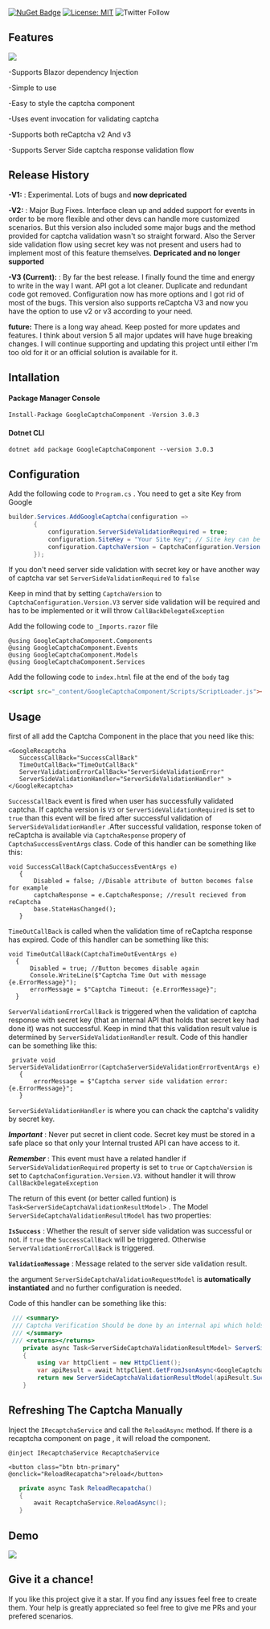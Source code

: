 [![NuGet Badge](https://buildstats.info/nuget/googlecaptchacomponent)](https://www.nuget.org/packages/googlecaptchacomponent)
[![License: MIT](https://img.shields.io/badge/License-MIT-brightgreen.svg)](https://opensource.org/licenses/MIT)
![Twitter Follow](https://img.shields.io/twitter/url?label=Follow&style=social&url=https%3A%2F%2Ftwitter.com%2FBabakTaremi)

## Features

![](https://i.ibb.co/1zskmPX/Relazor-180x180.png)

-Supports Blazor dependency Injection

-Simple to use

-Easy to style the captcha component

-Uses event invocation for validating captcha

-Supports both reCaptcha v2 And v3

-Supports Server Side captcha response validation flow

## Release History

**-V1:** : Experimental. Lots of bugs and **now depricated**

**-V2:** : Major Bug Fixes. Interface clean up and added support for events in order to be more flexible and other devs can handle more customized scenarios. But this version also included some major bugs and the method provided for captcha validation wasn't so straight forward. Also the Server side validation flow using secret key was not present and users had to implement most of this feature themselves. **Depricated and no longer supported**

**-V3 (Current):** : By far the best release. I finally found the time and energy to write in the way I want. API got a lot cleaner. Duplicate and redundant code got removed. Configuration now has more options and I got rid of most of the bugs. This version also supports reCaptcha V3 and now you have the option to use v2 or v3 according to your need. 

**future:** There is a long way ahead. Keep posted for more updates and features. I think about version 5 all major updates will have huge breaking changes. I will continue supporting and updating this project until either I'm too old for it or an official solution is available for it. 

## Intallation
 
 #### Package Manager Console 
 
 ```
 Install-Package GoogleCaptchaComponent -Version 3.0.3
 ```
 
 #### Dotnet CLI
 
 ```
 dotnet add package GoogleCaptchaComponent --version 3.0.3
 ```
 
 ## Configuration
 
 Add the following code to `Program.cs` . You need to get a site Key from Google
 
 ```csharp
 builder.Services.AddGoogleCaptcha(configuration =>
        {
            configuration.ServerSideValidationRequired = true; 
            configuration.SiteKey = "Your Site Key"; // Site key can be received from reCaptcha admin console
            configuration.CaptchaVersion = CaptchaConfiguration.Version.V2; // V3 is also the option now
        });
 ```
 
 If you don't need server side validation with secret key or have another way of captcha var set `ServerSideValidationRequired` to `false`

 Keep in mind that by setting `CaptchaVersion` to `CaptchaConfiguration.Version.V3` server side validation will be required and has to be implemented or it will throw `CallBackDelegateException`
 
 Add the following code to `_Imports.razor` file
 
 ```razor
@using GoogleCaptchaComponent.Components
@using GoogleCaptchaComponent.Events
@using GoogleCaptchaComponent.Models
@using GoogleCaptchaComponent.Services
 ```
 
 Add the following code to `index.html` file at the end of the `body` tag
 
 ```html
<script src="_content/GoogleCaptchaComponent/Scripts/ScriptLoader.js"></script>
```
 
 ## Usage
 
 first of all add the Captcha Component in the place that you need like this:
 
 ```razor
<GoogleRecaptcha 
    SuccessCallBack="SuccessCallBack" 
    TimeOutCallBack="TimeOutCallBack" 
    ServerValidationErrorCallBack="ServerSideValidationError" 
    ServerSideValidationHandler="ServerSideValidationHandler" >
</GoogleRecaptcha>
 ```
 
 `SuccessCallBack` event is fired when user has successfully validated captcha. If captcha version is `V3` or `ServerSideValidationRequired` is set to `true` than this event will be fired after successful validation of `ServerSideValidationHandler` .After successful validation, response token of reCaptcha is available via `CaptchaResponse` propery of `CaptchaSuccessEventArgs` class. Code of this handler can be something like this:

 
 ```Csharp
 void SuccessCallBack(CaptchaSuccessEventArgs e)
    {
        Disabled = false; //Disable attribute of button becomes false for example
        captchaResponse = e.CaptchaResponse; //result recieved from reCaptcha
        base.StateHasChanged();
    }
 ```
 
 `TimeOutCallBack` is called when the validation time of reCaptcha response has expired. Code of this handler can be something like this:
 
  ```Csharp
  void TimeOutCallBack(CaptchaTimeOutEventArgs e)
    {
        Disabled = true; //Button becomes disable again
        Console.WriteLine($"Captcha Time Out with message {e.ErrorMessage}");
        errorMessage = $"Captcha Timeout: {e.ErrorMessage}";
    }
 ```
 
 `ServerValidationErrorCallBack` is triggered when the validation of captcha response with secret key (that an internal API that holds that secret key had done it) was not successful. Keep in mind that this validation result value is determined by `ServerSideValidationHandler` result. Code of this handler can be something like this:
 
 ```Csharp
  private void ServerSideValidationError(CaptchaServerSideValidationErrorEventArgs e)
    {
        errorMessage = $"Captcha server side validation error: {e.ErrorMessage}";
    }
 ```
 
 `ServerSideValidationHandler` is where you can chack the captcha's validity by secret key.
 
 ***Important*** : Never put secret in client code. Secret key must be stored in a safe place so that only your Internal trusted API can have access to it.
 
 ***Remember*** : This event must have a related handler if `ServerSideValidationRequired` property is set to `true` or `CaptchaVersion` is set to 
 `CaptchaConfiguration.Version.V3`. without handler it will throw `CallBackDelegateException`
 
 The return of this event (or better called funtion) is `Task<ServerSideCaptchaValidationResultModel>` . The Model `ServerSideCaptchaValidationResultModel` has two properties: 
 
 **`IsSuccess`** : Whether the result of server side validation was successful or not. if `true` the `SuccessCallBack` will be triggered. Otherwise `ServerValidationErrorCallBack` is triggered.
 
 **`ValidationMessage`** : Message related to the server side validation result.
 
 the argument `ServerSideCaptchaValidationRequestModel` is **automatically instantiated** and no further configuration is needed.
 
 Code of this handler can be something like this:

```csharp
 /// <summary>
 /// Captcha Verification Should be done by an internal api which holds the secret key
 /// </summary>
 /// <returns></returns>
    private async Task<ServerSideCaptchaValidationResultModel> ServerSideValidationHandler(ServerSideCaptchaValidationRequestModel requestModel)
    {
        using var httpClient = new HttpClient();
        var apiResult = await httpClient.GetFromJsonAsync<GoogleCaptchaCheckResponseResult>($"https://api.mysecurewebsite.com/VerifyCaptcha?token={requestModel.CaptchaResponse}");
        return new ServerSideCaptchaValidationResultModel(apiResult.Success, string.Join("\n",apiResult.ErrorCodes ?? new List<string>(){"No Error"}));
    }
```

## Refreshing The Captcha Manually

Inject the ```IRecaptchaService``` and call the ```ReloadAsync``` method. If there is a recaptcha component on page , it will reload the component.

```razor
@inject IRecaptchaService RecaptchaService

<button class="btn btn-primary" @onclick="ReloadRecapatcha">reload</button>
```

```csharp
   private async Task ReloadRecapatcha()
   {
       await RecaptchaService.ReloadAsync();
   }
```




## Demo

![](https://i.ibb.co/nr08cyG/chrome-capture.gif)


## Give it a chance!
If you like this project give it a star. If you find any issues feel free to create them. Your help is greatly appreciated so feel free to give me PRs and your prefered scenarios.


